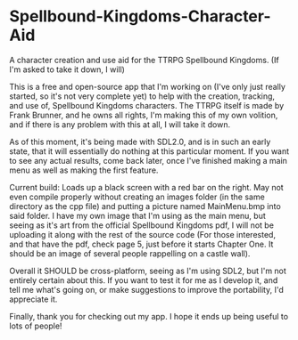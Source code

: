 # Spellbound-Kingdoms-Character-Aid
A character creation and use aid for the TTRPG Spellbound Kingdoms. (If I'm asked to take it down, I will)

This is a free and open-source app that I'm working on (I've only just really started, so it's not very complete yet) to help with the creation, tracking, and use of, Spellbound Kingdoms characters. The TTRPG itself is made by Frank Brunner, and he owns all rights, I'm making this of my own volition, and if there is any problem with this at all, I will take it down.

As of this moment, it's being made with SDL2.0, and is in such an early state, that it will essentially do nothing at this particular moment. If you want to see any actual results, come back later, once I've finished making a main menu as well as making the first feature.



Current build: Loads up a black screen with a red bar on the right. May not even compile properly without creating an images folder (in the same directory as the cpp file) and putting a picture named MainMenu.bmp into said folder.
I have my own image that I'm using as the main menu, but seeing as it's art from the official Spellbound Kingdoms pdf, I will not be uploading it along with the rest of the source code (For those interested, and that have the pdf, check page 5, just before it starts Chapter One. It should be an image of several people rappelling on a castle wall).

Overall it SHOULD be cross-platform, seeing as I'm using SDL2, but I'm not entirely certain about this. If you want to test it for me as I develop it, and tell me what's going on, or make suggestions to improve the portability, I'd appreciate it.

Finally, thank you for checking out my app. I hope it ends up being useful to lots of people!
